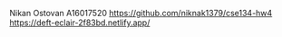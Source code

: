 Nikan Ostovan
A16017520
https://github.com/niknak1379/cse134-hw4
https://deft-eclair-2f83bd.netlify.app/

